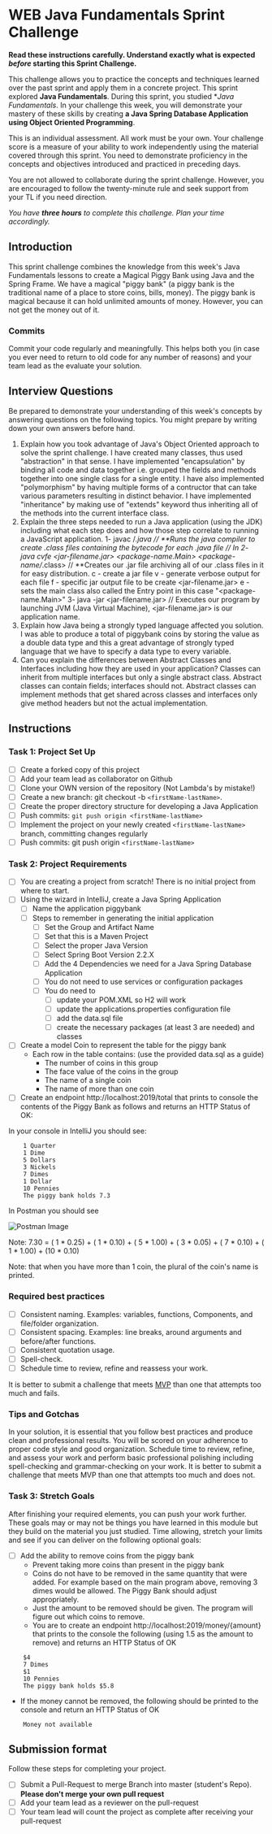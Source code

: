 # WEB Java Fundamentals Sprint Challenge

**Read these instructions carefully. Understand exactly what is expected _before_ starting this Sprint Challenge.**

This challenge allows you to practice the concepts and techniques learned over the past sprint and apply them in a
concrete project. This sprint explored **Java Fundamentals**. During this sprint, you studied **Java Fundamentals*. In
your challenge this week, you will demonstrate your mastery of these skills by creating **a Java Spring Database
Application using Object Oriented Programming**.

This is an individual assessment. All work must be your own. Your challenge score is a measure of your ability to work
independently using the material covered through this sprint. You need to demonstrate proficiency in the concepts and
objectives introduced and practiced in preceding days.

You are not allowed to collaborate during the sprint challenge. However, you are encouraged to follow the twenty-minute
rule and seek support from your TL if you need direction.

_You have **three hours** to complete this challenge. Plan your time accordingly._

## Introduction

This sprint challenge combines the knowledge from this week's Java Fundamentals lessons to create a Magical Piggy Bank
using Java and the Spring Frame. We have a magical "piggy bank" (a piggy bank is the traditional name of a place to
store coins, bills, money). The piggy bank is magical because it can hold unlimited amounts of money. However, you can
not get the money out of it.

### Commits

Commit your code regularly and meaningfully. This helps both you (in case you ever need to return to old code for any
number of reasons) and your team lead as the evaluate your solution.

## Interview Questions

Be prepared to demonstrate your understanding of this week's concepts by answering questions on the following topics.
You might prepare by writing down your own answers before hand.

1. Explain how you took advantage of Java's Object Oriented approach to solve the sprint challenge.
    I have created many classes, thus used "abstraction" in that sense. I have implemented "encapsulation" by binding all code and data together i.e. grouped the fields and methods together into one single class for a single entity.
    I have also implemented "polymorphism" by having multiple forms of a contructor that can take various parameters resulting in distinct behavior.
    I have implemented "inheritance" by making use of "extends" keyword thus inheriting all of the methods into the current interface class.
2. Explain the three steps needed to run a Java application (using the JDK) including what each step does and how those
   step correlate to running a JavaScript application.
    1- javac <package-name>/*.java     // **Runs the java compiler to create .class files containing the bytecode for each .java file // In 
    2- java cvfe <jar-filename.jar> <package-name.Main> <package-name/*.class>  // **Creates our .jar file archiving all of our .class files in it for easy distribution.
    c - create a jar file
    v - generate verbose output for each file
    f - specific jar output file to be create <jar-filename.jar>
    e - sets the main class also called the Entry point in this case "<package-name.Main>"
    3- java -jar <jar-filename.jar> // Executes our program by launching JVM (Java Virtual Machine), <jar-filename.jar> is our application name.
3. Explain how Java being a strongly typed language affected you solution.
    I was able to produce a total of piggybank coins by storing the value as a double data type and this a great advantage of strongly typed language that we have to specify a data type to every variable.
4. Can you explain the differences between Abstract Classes and Interfaces including how they are used in your
   application?
     Classes can inherit from multiple interfaces but only a single abstract class.
     Abstract classes can contain fields; interfaces should not.
     Abstract classes can implement methods that get shared across classes and interfaces only give method headers but not the actual implementation. 
## Instructions

### Task 1: Project Set Up

- [ ] Create a forked copy of this project
- [ ] Add your team lead as collaborator on Github
- [ ] Clone your OWN version of the repository (Not Lambda's by mistake!)
- [ ] Create a new branch: git checkout -b `<firstName-lastName>`.
- [ ] Create the proper directory structure for developing a Java Application
- [ ] Push commits: `git push origin <firstName-lastName>`
- [ ] Implement the project on your newly created `<firstName-lastName>` branch, committing changes regularly
- [ ] Push commits: git push origin `<firstName-lastName>`

### Task 2: Project Requirements

- [ ] You are creating a project from scratch! There is no initial project from where to start.
- [ ] Using the wizard in IntelliJ, create a Java Spring Application
    - [ ] Name the application piggybank
    - [ ] Steps to remember in generating the initial application
        - [ ] Set the Group and Artifact Name
        - [ ] Set that this is a Maven Project
        - [ ] Select the proper Java Version
        - [ ] Select Spring Boot Version 2.2.X
        - [ ] Add the 4 Dependencies we need for a Java Spring Database Application
        - [ ] You do not need to use services or configuration packages
        - [ ] You do need to
            - [ ] update your POM.XML so H2 will work
            - [ ] update the applications.properties configuration file
            - [ ] add the data.sql file
            - [ ] create the necessary packages (at least 3 are needed) and classes
- [ ] Create a model Coin to represent the table for the piggy bank
    - Each row in the table contains: (use the provided data.sql as a guide)
        - The number of coins in this group
        - The face value of the coins in the group
        - The name of a single coin
        - The name of more than one coin
- [ ] Create an endpoint http://localhost:2019/total that prints to console the contents of the Piggy Bank as follows
  and returns an HTTP Status of OK:

In your console in IntelliJ you should see:

```TEXT
    1 Quarter
    1 Dime
    5 Dollars
    3 Nickels
    7 Dimes
    1 Dollar
    10 Pennies
    The piggy bank holds 7.3
```

In Postman you should see

![Postman Image](postman.png)

Note: 7.30 = ( 1 * 0.25) + ( 1 * 0.10) + ( 5 * 1.00) + ( 3 * 0.05) + ( 7 * 0.10) + ( 1 * 1.00) + (10 * 0.10)

Note: that when you have more than 1 coin, the plural of the coin's name is printed.

### Required best practices

- [ ] Consistent naming. Examples: variables, functions, Components, and file/folder organization.
- [ ] Consistent spacing. Examples: line breaks, around arguments and before/after functions.
- [ ] Consistent quotation usage.
- [ ] Spell-check.
- [ ] Schedule time to review, refine and reassess your work.

It is better to submit a challenge that meets [MVP](https://en.wikipedia.org/wiki/Minimum_viable_product) than one that
attempts too much and fails.

### Tips and Gotchas

In your solution, it is essential that you follow best practices and produce clean and professional results. You will be
scored on your adherence to proper code style and good organization. Schedule time to review, refine, and assess your
work and perform basic professional polishing including spell-checking and grammar-checking on your work. It is better
to submit a challenge that meets MVP than one that attempts too much and does not.

### Task 3: Stretch Goals

After finishing your required elements, you can push your work further. These goals may or may not be things you have
learned in this module but they build on the material you just studied. Time allowing, stretch your limits and see if
you can deliver on the following optional goals:

- [ ] Add the ability to remove coins from the piggy bank
    - Prevent taking more coins than present in the piggy bank
    - Coins do not have to be removed in the same quantity that were added. For example based on the main program above,
      removing 3 dimes would be allowed. The Piggy Bank should adjust appropriately.
    - Just the amount to be removed should be given. The program will figure out which coins to remove.
    - You are to create an endpoint http://localhost:2019/money/{amount} that prints to the console the following (using
      1.5 as the amount to remove) and returns an HTTP Status of OK

```TEXT
    $4
    7 Dimes
    $1
    10 Pennies
    The piggy bank holds $5.8
```

- If the money cannot be removed, the following should be printed to the console and return an HTTP Status of OK

```TEXT
    Money not available
```

## Submission format

Follow these steps for completing your project.

- [ ] Submit a Pull-Request to merge <firstName-lastName> Branch into master (student's Repo). **Please don't merge your
  own pull request**
- [ ] Add your team lead as a reviewer on the pull-request
- [ ] Your team lead will count the project as complete after receiving your pull-request
